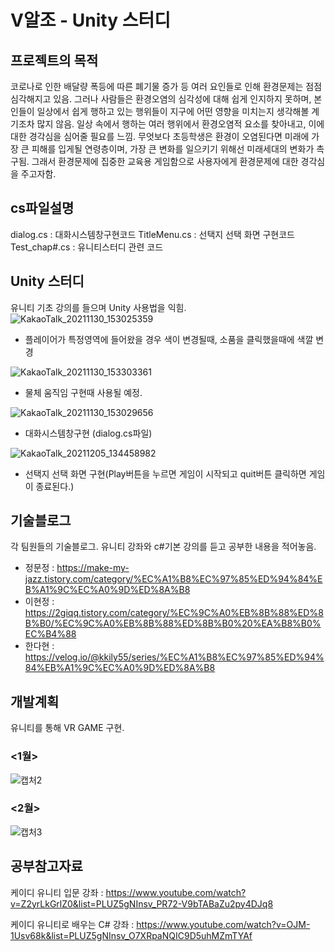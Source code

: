 # V알조 - Unity 스터디
프로젝트의 목적
--
코로나로 인한 배달량 폭등에 따른 폐기물 증가 등 여러 요인들로 인해 환경문제는 점점 심각해지고 있음. 그러나 사람들은 환경오염의 심각성에 대해 쉽게 인지하지 못하며, 본인들이 일상에서 쉽게 행하고 있는 행위들이 지구에 어떤 영향을 미치는지 생각해볼 계기조차 많지 않음. 일상 속에서 행하는 여러 행위에서 환경오염적 요소를 찾아내고, 이에 대한 경각심을 심어줄 필요를 느낌.
무엇보다 초등학생은 환경이 오염된다면 미래에 가장 큰 피해를 입게될 연령층이며, 가장 큰 변화를 일으키기 위해선 미래세대의 변화가 촉구됨. 그래서 환경문제에 집중한 교육용 게임함으로 사용자에게 환경문제에 대한 경각심을 주고자함.

cs파일설명
--
dialog.cs : 대화시스템창구현코드
TitleMenu.cs : 선택지 선택 화면 구현코드
Test_chap#.cs : 유니티스터디 관련 코드


Unity 스터디
--
유니티 기초 강의를 들으며 Unity 사용법을 익힘.
![KakaoTalk_20211130_153025359](https://user-images.githubusercontent.com/68942045/144184862-59723404-623c-459d-8532-617bcbf3fab3.gif)
- 플레이어가 특정영역에 들어왔을 경우 색이 변경될때, 소품을 클릭했을때에 색깔 변경


![KakaoTalk_20211130_153303361](https://user-images.githubusercontent.com/68942045/144185100-fb95eb65-0e02-4d48-b17f-3b422ead1f18.gif)
- 물체 움직임 구현때 사용될 예정.


![KakaoTalk_20211130_153029656](https://user-images.githubusercontent.com/68942045/144185257-2218535c-b2f4-4b46-8c77-97725fd7c9fc.gif)
- 대화시스템창구현 (dialog.cs파일)


![KakaoTalk_20211205_134458982](https://user-images.githubusercontent.com/68942045/144734028-0d0a2d04-565d-472b-a82c-76b03586b593.png)
- 선택지 선택 화면 구현(Play버튼을 누르면 게임이 시작되고 quit버튼 클릭하면 게임이 종료된다.) 



기술블로그
--
각 팀원들의 기술블로그. 유니티 강좌와 c#기본 강의를 듣고 공부한 내용을 적어놓음.
- 정문정 : <https://make-my-jazz.tistory.com/category/%EC%A1%B8%EC%97%85%ED%94%84%EB%A1%9C%EC%A0%9D%ED%8A%B8>
- 이현정 : <https://2giqq.tistory.com/category/%EC%9C%A0%EB%8B%88%ED%8B%B0/%EC%9C%A0%EB%8B%88%ED%8B%B0%20%EA%B8%B0%EC%B4%88>
- 한다현 : <https://velog.io/@kkily55/series/%EC%A1%B8%EC%97%85%ED%94%84%EB%A1%9C%EC%A0%9D%ED%8A%B8>


개발계획
--
유니티를 통해 VR GAME 구현. 
### <1월> 
![캡처2](https://user-images.githubusercontent.com/68942045/144195950-72988a91-12e4-483e-a7e2-d38257867bf5.JPG)
### <2월>
![캡처3](https://user-images.githubusercontent.com/68942045/144195982-dd82e0eb-8208-4784-8aad-2957f88ffdbd.JPG)


공부참고자료
--
케이디 유니티 입문 강좌 : <https://www.youtube.com/watch?v=Z2yrLkGrlZ0&list=PLUZ5gNInsv_PR72-V9bTABaZu2py4DJq8>

케이디 유니티로 배우는 C# 강좌 : <https://www.youtube.com/watch?v=OJM-1Usv68k&list=PLUZ5gNInsv_O7XRpaNQIC9D5uhMZmTYAf>
